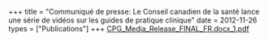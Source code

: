 +++
title = "Communiqué de presse: Le Conseil canadien de la santé lance une série de vidéos sur les guides de pratique clinique"
date = 2012-11-26
types = ["Publications"]
+++
[CPG\_Media\_Release\_FINAL\_FR.docx\_1.pdf](/files/CPG_Media_Release_FINAL_FR.docx_1.pdf)
